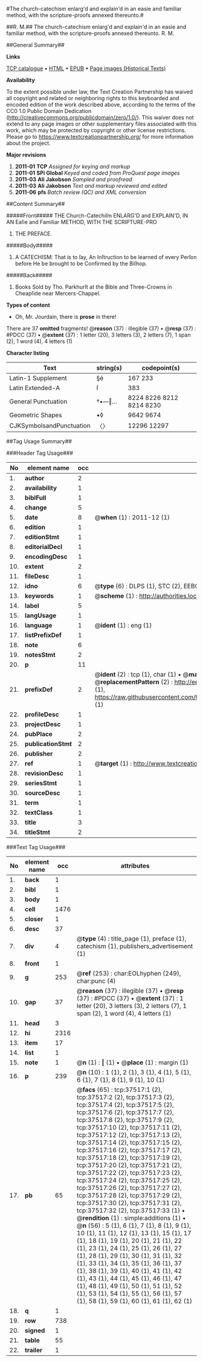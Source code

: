 #The church-catechism enlarg'd and explain'd in an easie and familiar method, with the scripture-proofs annexed thereunto.#

##R. M.##
The church-catechism enlarg'd and explain'd in an easie and familiar method, with the scripture-proofs annexed thereunto.
R. M.

##General Summary##

**Links**

[TCP catalogue](http://www.ota.ox.ac.uk/tcp/)  • 
[HTML](http://tei.it.ox.ac.uk/tcp/Texts-HTML/free/A52/A52008.html)  • 
[EPUB](http://tei.it.ox.ac.uk/tcp/Texts-EPUB/free/A52/A52008.epub) • 
[Page images (Historical Texts)](https://historicaltexts.jisc.ac.uk/eebo-99833042e)

**Availability**

To the extent possible under law, the Text Creation Partnership has waived all copyright and related or neighboring rights to this keyboarded and encoded edition of the work described above, according to the terms of the CC0 1.0 Public Domain Dedication (http://creativecommons.org/publicdomain/zero/1.0/). This waiver does not extend to any page images or other supplementary files associated with this work, which may be protected by copyright or other license restrictions. Please go to https://www.textcreationpartnership.org/ for more information about the project.

**Major revisions**

1. __2011-01__ __TCP__ *Assigned for keying and markup*
1. __2011-01__ __SPi Global__ *Keyed and coded from ProQuest page images*
1. __2011-03__ __Ali Jakobson__ *Sampled and proofread*
1. __2011-03__ __Ali Jakobson__ *Text and markup reviewed and edited*
1. __2011-06__ __pfs__ *Batch review (QC) and XML conversion*

##Content Summary##

#####Front#####
THE Church-Catechiſm ENLARG'D and EXPLAIN'D, IN AN Eaſie and Familiar METHOD, WITH THE SCRIPTURE-PRO
1. THE PREFACE.

#####Body#####

1. A CATECHISM: That is to ſay, An Inſtruction to be learned of every Perſon before He be brought to be Confirmed by the Biſhop.

#####Back#####

1. Books Sold by Tho. Parkhurſt at the Bible and Three-Crowns in Cheapſide near Mercers-Chappel.

**Types of content**

  * Oh, Mr. Jourdain, there is **prose** in there!

There are 37 **omitted** fragments! 
 @__reason__ (37) : illegible (37)  •  @__resp__ (37) : #PDCC (37)  •  @__extent__ (37) : 1 letter (20), 3 letters (3), 2 letters (7), 1 span (2), 1 word (4), 4 letters (1)

**Character listing**


|Text|string(s)|codepoint(s)|
|---|---|---|
|Latin-1 Supplement|§é|167 233|
|Latin Extended-A|ſ|383|
|General Punctuation|†•—‖…|8224 8226 8212 8214 8230|
|Geometric Shapes|▪◊|9642 9674|
|CJKSymbolsandPunctuation|〈〉|12296 12297|

##Tag Usage Summary##

###Header Tag Usage###

|No|element name|occ|attributes|
|---|---|---|---|
|1.|__author__|2||
|2.|__availability__|1||
|3.|__biblFull__|1||
|4.|__change__|5||
|5.|__date__|8| @__when__ (1) : 2011-12 (1)|
|6.|__edition__|1||
|7.|__editionStmt__|1||
|8.|__editorialDecl__|1||
|9.|__encodingDesc__|1||
|10.|__extent__|2||
|11.|__fileDesc__|1||
|12.|__idno__|6| @__type__ (6) : DLPS (1), STC (2), EEBO-CITATION (1), PROQUEST (1), VID (1)|
|13.|__keywords__|1| @__scheme__ (1) : http://authorities.loc.gov/ (1)|
|14.|__label__|5||
|15.|__langUsage__|1||
|16.|__language__|1| @__ident__ (1) : eng (1)|
|17.|__listPrefixDef__|1||
|18.|__note__|6||
|19.|__notesStmt__|2||
|20.|__p__|11||
|21.|__prefixDef__|2| @__ident__ (2) : tcp (1), char (1)  •  @__matchPattern__ (2) : ([0-9\-]+):([0-9IVX]+) (1), (.+) (1)  •  @__replacementPattern__ (2) : http://eebo.chadwyck.com/downloadtiff?vid=$1&page=$2 (1), https://raw.githubusercontent.com/textcreationpartnership/Texts/master/tcpchars.xml#$1 (1)|
|22.|__profileDesc__|1||
|23.|__projectDesc__|1||
|24.|__pubPlace__|2||
|25.|__publicationStmt__|2||
|26.|__publisher__|2||
|27.|__ref__|1| @__target__ (1) : http://www.textcreationpartnership.org/docs/. (1)|
|28.|__revisionDesc__|1||
|29.|__seriesStmt__|1||
|30.|__sourceDesc__|1||
|31.|__term__|1||
|32.|__textClass__|1||
|33.|__title__|3||
|34.|__titleStmt__|2||


###Text Tag Usage###

|No|element name|occ|attributes|
|---|---|---|---|
|1.|__back__|1||
|2.|__bibl__|1||
|3.|__body__|1||
|4.|__cell__|1476||
|5.|__closer__|1||
|6.|__desc__|37||
|7.|__div__|4| @__type__ (4) : title_page (1), preface (1), catechism (1), publishers_advertisement (1)|
|8.|__front__|1||
|9.|__g__|253| @__ref__ (253) : char:EOLhyphen (249), char:punc (4)|
|10.|__gap__|37| @__reason__ (37) : illegible (37)  •  @__resp__ (37) : #PDCC (37)  •  @__extent__ (37) : 1 letter (20), 3 letters (3), 2 letters (7), 1 span (2), 1 word (4), 4 letters (1)|
|11.|__head__|3||
|12.|__hi__|2316||
|13.|__item__|17||
|14.|__list__|1||
|15.|__note__|1| @__n__ (1) : ‖ (1)  •  @__place__ (1) : margin (1)|
|16.|__p__|239| @__n__ (10) : 1 (1), 2 (1), 3 (1), 4 (1), 5 (1), 6 (1), 7 (1), 8 (1), 9 (1), 10 (1)|
|17.|__pb__|65| @__facs__ (65) : tcp:37517:1 (2), tcp:37517:2 (2), tcp:37517:3 (2), tcp:37517:4 (2), tcp:37517:5 (2), tcp:37517:6 (2), tcp:37517:7 (2), tcp:37517:8 (2), tcp:37517:9 (2), tcp:37517:10 (2), tcp:37517:11 (2), tcp:37517:12 (2), tcp:37517:13 (2), tcp:37517:14 (2), tcp:37517:15 (2), tcp:37517:16 (2), tcp:37517:17 (2), tcp:37517:18 (2), tcp:37517:19 (2), tcp:37517:20 (2), tcp:37517:21 (2), tcp:37517:22 (2), tcp:37517:23 (2), tcp:37517:24 (2), tcp:37517:25 (2), tcp:37517:26 (2), tcp:37517:27 (2), tcp:37517:28 (2), tcp:37517:29 (2), tcp:37517:30 (2), tcp:37517:31 (2), tcp:37517:32 (2), tcp:37517:33 (1)  •  @__rendition__ (1) : simple:additions (1)  •  @__n__ (56) : 5 (1), 6 (1), 7 (1), 8 (1), 9 (1), 10 (1), 11 (1), 12 (1), 13 (1), 15 (1), 17 (1), 18 (1), 19 (1), 20 (1), 21 (1), 22 (1), 23 (1), 24 (1), 25 (1), 26 (1), 27 (1), 28 (1), 29 (1), 30 (1), 31 (1), 32 (1), 33 (1), 34 (1), 35 (1), 36 (1), 37 (1), 38 (1), 39 (1), 40 (1), 41 (1), 42 (1), 43 (1), 44 (1), 45 (1), 46 (1), 47 (1), 48 (1), 49 (1), 50 (1), 51 (1), 52 (1), 53 (1), 54 (1), 55 (1), 56 (1), 57 (1), 58 (1), 59 (1), 60 (1), 61 (1), 62 (1)|
|18.|__q__|1||
|19.|__row__|738||
|20.|__signed__|1||
|21.|__table__|55||
|22.|__trailer__|1||

